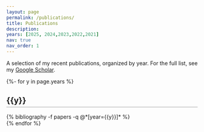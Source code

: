 ```yaml
---
layout: page
permalink: /publications/
title: Publications
description: 
years: [2025, 2024,2023,2022,2021]
nav: true
nav_order: 1
---
```


A selection of my recent publications, organized by year. For the full list, see my [Google Scholar](https://scholar.google.com/citations?user=AkEXTbIAAAAJ&hl=en).

<style>
h2.year {
  border-bottom: 2px solid #ccc;
  padding-bottom: 0.25rem;
  margin-bottom: 1rem; /* adds space so the line doesn’t overlap the first publication */
}
</style>

<div class="publications mt-4">
{%- for y in page.years %}
  <h2 class="year">{{y}}</h2>
  <div class="mb-4">
    {% bibliography -f papers -q @*[year={{y}}]* %}
  </div>
{% endfor %}
</div>
